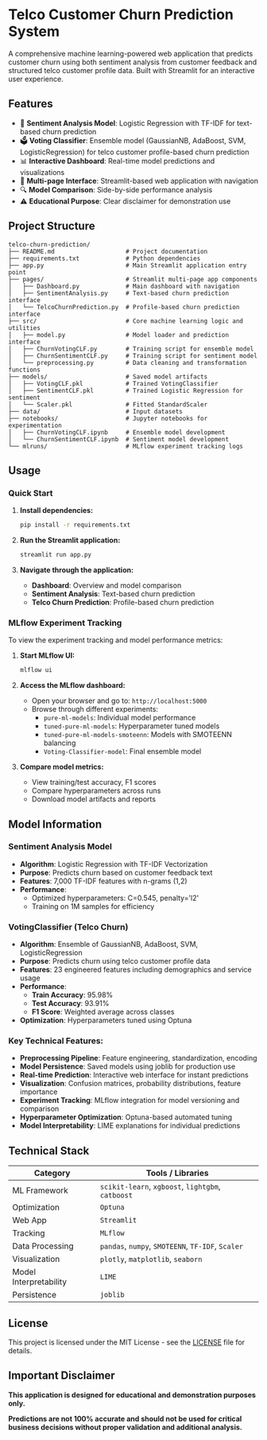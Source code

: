 # Telco Customer Churn Prediction System

A comprehensive machine learning-powered web application that predicts customer churn using both sentiment analysis from customer feedback and structured telco customer profile data. Built with Streamlit for an interactive user experience.

## Features

- 🤖 **Sentiment Analysis Model**: Logistic Regression with TF-IDF for text-based churn prediction
- 🗳️ **Voting Classifier**: Ensemble model (GaussianNB, AdaBoost, SVM, LogisticRegression) for telco customer profile-based churn prediction
- 📊 **Interactive Dashboard**: Real-time model predictions and visualizations
- 📝 **Multi-page Interface**: Streamlit-based web application with navigation
- 🔍 **Model Comparison**: Side-by-side performance analysis
- ⚠️ **Educational Purpose**: Clear disclaimer for demonstration use

## Project Structure

```
telco-churn-prediction/
├── README.md                    # Project documentation
├── requirements.txt             # Python dependencies
├── app.py                       # Main Streamlit application entry point
├── pages/                       # Streamlit multi-page app components
│   ├── Dashboard.py             # Main dashboard with navigation
│   ├── SentimentAnalysis.py     # Text-based churn prediction interface
│   └── TelcoChurnPrediction.py  # Profile-based churn prediction interface
├── src/                         # Core machine learning logic and utilities
│   ├── model.py                 # Model loader and prediction interface
│   ├── ChurnVotingCLF.py        # Training script for ensemble model
│   ├── ChurnSentimentCLF.py     # Training script for sentiment model
│   └── preprocessing.py         # Data cleaning and transformation functions
├── models/                      # Saved model artifacts
│   ├── VotingCLF.pkl            # Trained VotingClassifier
│   ├── SentimentCLF.pkl         # Trained Logistic Regression for sentiment
│   └── Scaler.pkl               # Fitted StandardScaler
├── data/                        # Input datasets
├── notebooks/                   # Jupyter notebooks for experimentation
│   ├── ChurnVotingCLF.ipynb     # Ensemble model development
│   └── ChurnSentimentCLF.ipynb  # Sentiment model development
└── mlruns/                      # MLflow experiment tracking logs
```

## Usage

### Quick Start

1. **Install dependencies:**
    ```bash
    pip install -r requirements.txt
    ```

2. **Run the Streamlit application:**
    ```bash
    streamlit run app.py
    ```

3. **Navigate through the application:**
   - **Dashboard**: Overview and model comparison
   - **Sentiment Analysis**: Text-based churn prediction
   - **Telco Churn Prediction**: Profile-based churn prediction

### MLflow Experiment Tracking

To view the experiment tracking and model performance metrics:

1. **Start MLflow UI:**
    ```bash
    mlflow ui
    ```

2. **Access the MLflow dashboard:**
   - Open your browser and go to: `http://localhost:5000`
   - Browse through different experiments:
     - `pure-ml-models`: Individual model performance
     - `tuned-pure-ml-models`: Hyperparameter tuned models
     - `tuned-pure-ml-models-smoteenn`: Models with SMOTEENN balancing
     - `Voting-Classifier-model`: Final ensemble model

3. **Compare model metrics:**
   - View training/test accuracy, F1 scores
   - Compare hyperparameters across runs
   - Download model artifacts and reports

## Model Information

### Sentiment Analysis Model
- **Algorithm**: Logistic Regression with TF-IDF Vectorization
- **Purpose**: Predicts churn based on customer feedback text
- **Features**: 7,000 TF-IDF features with n-grams (1,2)
- **Performance**: 
  - Optimized hyperparameters: C=0.545, penalty='l2'
  - Training on 1M samples for efficiency

### VotingClassifier (Telco Churn)
- **Algorithm**: Ensemble of GaussianNB, AdaBoost, SVM, LogisticRegression
- **Purpose**: Predicts churn using telco customer profile data
- **Features**: 23 engineered features including demographics and service usage
- **Performance**:
  - **Train Accuracy**: 95.98%
  - **Test Accuracy**: 93.91%
  - **F1 Score**: Weighted average across classes
- **Optimization**: Hyperparameters tuned using Optuna

### Key Technical Features:
- **Preprocessing Pipeline**: Feature engineering, standardization, encoding
- **Model Persistence**: Saved models using joblib for production use
- **Real-time Prediction**: Interactive web interface for instant predictions
- **Visualization**: Confusion matrices, probability distributions, feature importance
- **Experiment Tracking**: MLflow integration for model versioning and comparison
- **Hyperparameter Optimization**: Optuna-based automated tuning
- **Model Interpretability**: LIME explanations for individual predictions

## Technical Stack
| Category               | Tools / Libraries                                 |
| ---------------------- | ------------------------------------------------- |
| ML Framework           | `scikit-learn`, `xgboost`, `lightgbm`, `catboost` |
| Optimization           | `Optuna`                                          |
| Web App                | `Streamlit`                                       |
| Tracking               | `MLflow`                                          |
| Data Processing        | `pandas`, `numpy`, `SMOTEENN`, `TF-IDF`, `Scaler` |
| Visualization          | `plotly`, `matplotlib`, `seaborn`                 |
| Model Interpretability | `LIME`                                            |
| Persistence            | `joblib`                                          |

## License

This project is licensed under the MIT License - see the [LICENSE](LICENSE) file for details.

## Important Disclaimer

**This application is designed for educational and demonstration purposes only.**

**Predictions are not 100% accurate and should not be used for critical business decisions without proper validation and additional analysis.**
